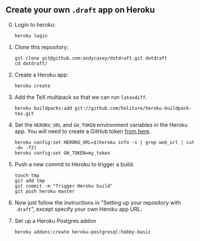 Create your own `.draft` app on Heroku
--------------------------------------

0.  Login to heroku:

    `heroku login`

1.  Clone this repository:

    ````
    git clone git@github.com:andycasey/dotdraft.git dotdraft
    cd dotdraft/
    ````

2.  Create a Heroku app:

    `heroku create`

3.  Add the TeX multipack so that we can run `latexdiff`. 

    `heroku buildpacks:add git://github.com/holiture/heroku-buildpack-tex.git`

4.  Set the `HEROKU_URL` and `GH_TOKEN` environment variables in the Heroku app. You will need to create a GitHub token [from here](https://github.com/settings/tokens).

    ````
    heroku config:set HEROKU_URL=$(heroku info -s | grep web_url | cut -d= -f2)
    heroku config:set GH_TOKEN=my_token
    ````

5.  Push a new commit to Heroku to trigger a build.

    ````
    touch tmp
    git add tmp
    git commit -m "Trigger Heroku build"
    git push heroku master
    ````

6.  Now just follow the instructions in "Setting up your repository with `.draft`", except specify your own Heroku app URL.

7. Set up a Heroku Postgres addon

    ````
    heroku addons:create heroku-postgresql:hobby-basic
    ````
